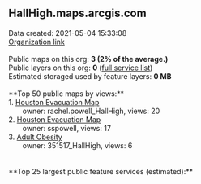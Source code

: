 <h2>HallHigh.maps.arcgis.com</h2> Data created: 2021-05-04 15:33:08 <br /><a target='new' href='https://HallHigh.maps.arcgis.com'>Organization link</a><br /><br />Public maps on this org: <b>3 (2% of the average.)</b><br />Public layers on this org: <b>0 </b>(<a target='new' href='https://services.arcgis.com/zW5dSJt3mOlwHA2O/ArcGIS/rest/services'>full service list</a>)<br />Estimated storaged used by feature layers: <b>0 MB</b><br /><br />**Top 50 public maps by views:**<br />  1. <a target='new' href='https://www.arcgis.com/home/item.html?id=0129514c5d3f455fb2ca5b7153a481b6'>Houston Evacuation Map</a> <br />  &nbsp;&nbsp;&nbsp;&nbsp; &nbsp;&nbsp;owner: rachel.powell_HallHigh, views: 20<br />  2. <a target='new' href='https://www.arcgis.com/home/item.html?id=6385680ca211467da9609cc9f0039941'>Houston Evacuation Map</a> <br />  &nbsp;&nbsp;&nbsp;&nbsp; &nbsp;&nbsp;owner: sspowell, views: 17<br />  3. <a target='new' href='https://www.arcgis.com/home/item.html?id=4a840883e4594bb2803db4d59157035f'>Adult Obesity</a> <br />  &nbsp;&nbsp;&nbsp;&nbsp; &nbsp;&nbsp;owner: 351517_HallHigh, views: 6<br /><br /><br />**Top 25 largest public feature services (estimated):**<br />